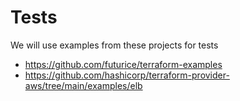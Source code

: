 
# Tests 

We will use examples from these projects for tests

* https://github.com/futurice/terraform-examples
* https://github.com/hashicorp/terraform-provider-aws/tree/main/examples/elb
